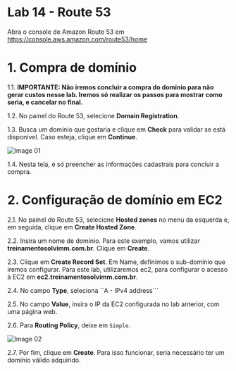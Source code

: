 # Lab 14 - Route 53

Abra o console de Amazon Route 53 em https://console.aws.amazon.com/route53/home

# 1. Compra de domínio

1.1. **IMPORTANTE: Não iremos concluir a compra do domínio para não gerar custos nesse lab. Iremos só realizar os passos para mostrar como seria, e cancelar no final.**

1.2. No painel do Route 53, selecione **Domain Registration**.

1.3. Busca um domínio que gostaria e clique em **Check** para validar se está disponível. Caso esteja, clique em **Continue**.

![Image 01](https://d2yblsmsldwfto.cloudfront.net/lab14/lab-14-route53-01.png)

1.4. Nesta tela, é só preencher as informações cadastrais para concluir a compra.



# 2. Configuração de domínio em EC2

2.1. No painel do Route 53, selecione **Hosted zones** no menu da esquerda e, em seguida, clique em **Create Hosted Zone**.

2.2. Insira um nome de domínio. Para este exemplo, vamos utilizar **treinamentosolvimm.com.br**. Clique em **Create**.

2.3. Clique em **Create Record Set**. Em Name, definimos o sub-domínio que iremos configurar. Para este lab, utilizaremos ec2, para configurar o acesso à EC2 em **ec2.treinamentosolvimm.com.br**.

2.4. No campo **Type**, seleciona ``A - IPv4 address```

2.5. No campo **Value**, insira o IP da EC2 configurada no lab anterior, com uma página web.

2.6. Para **Routing Policy**, deixe em ```Simple```.

![Image 02](https://d2yblsmsldwfto.cloudfront.net/lab14/lab-14-route53-02.png)


2.7. Por fim, clique em **Create**. Para isso funcionar, seria necessário ter um domínio válido adquirido.